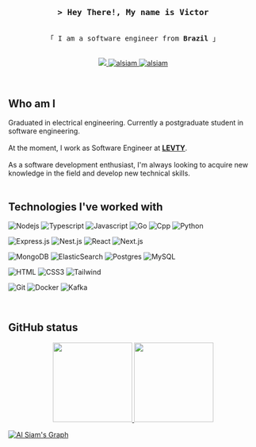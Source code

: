 <!--
<h2 align="center">
  Welcome to Al Siam World!
  <img src="https://media.giphy.com/media/hvRJCLFzcasrR4ia7z/giphy.gif" width="28">
</h2>
-->

<!--
<p align="center">
  <a href="https://github.com/alsiam"><img src="https://readme-typing-svg.herokuapp.com/?lines=Self%20Taught%20Programmer;Front%20End%20Developer;1.5%2B%20years%20of%20coding%20experience;Always%20learning%20new%20things&center=true&width=380&height=45"></a>
</p>

 -->

<!-- Intro  -->
<h3 align="center">
        <samp>&gt; Hey There!, My name is
                <b>Victor</b>
        </samp>
</h3>


<p align="center"> 
  <samp>
    <br>
    「 I am a software engineer from <b>Brazil</b> 」
    <br>
    <br>
  </samp>
</p>

<p align="center">
 <a href="mailto:vmrf0807@gmail.com" target"_blank">
  <img src="https://img.shields.io/badge/Gmail-D14836?style=for-the-badge&logo=gmail&logoColor=white" />
 </a>
 <a href="https://www.linkedin.com/in/victor-manuel-fernandes/" target="_blank">
  <img src="https://img.shields.io/badge/LinkedIn-0077B5?style=for-the-badge&logo=linkedin&logoColor=white" alt="alsiam"/>
 </a>
 <a href="https://victormrf-portfolio.vercel.app/" target="_blank">
  <img src="https://img.shields.io/badge/Portfolio-20232A?style=for-the-badge&logo=web&logoColor=white" alt="alsiam"/>
 </a>
</p>
<br />

## Who am I

<div>
Graduated in electrical engineering. Currently a postgraduate student in software engineering.
</div>
<br/>
<div>
At the moment, I work as Software Engineer at
  <b><a target="_blank" href="https://www.levty.com/br/">LEVTY</a></b>.   
</div>
<br/>
<div>
As a software development enthusiast, I'm always looking to acquire new knowledge in the field and develop new technical skills.   
</div>
<br />

## Technologies I've worked with

![Nodejs](https://img.shields.io/badge/Nodejs-3C873A?style=for-the-badge&labelColor=black&logo=node.js&logoColor=3C873A)
![Typescript](https://img.shields.io/badge/Typescript-007acc?style=for-the-badge&labelColor=black&logo=typescript&logoColor=007acc)
![Javascript](https://img.shields.io/badge/Javascript-F0DB4F?style=for-the-badge&labelColor=black&logo=javascript&logoColor=F0DB4F)
![Go](https://img.shields.io/badge/go-20b5dd?style=for-the-badge&logo=go&labelColor=black)
![Cpp](https://img.shields.io/badge/c%2B%2B-125099?style=for-the-badge&logo=c%2B%2B)
![Python](https://img.shields.io/badge/python-3670A0?style=for-the-badge&logo=python&logoColor=ffdd54)

![Express.js](https://img.shields.io/badge/Express.js-20232A?style=for-the-badge&logo=express&logoColor=white)
![Nest.js](https://img.shields.io/badge/nestjs-E0234E?style=for-the-badge&logo=nestjs&logoColor=white)
![React](https://img.shields.io/badge/-React-61DBFB?style=for-the-badge&labelColor=black&logo=react&logoColor=61DBFB)
![Next.js](https://img.shields.io/badge/next.js-20232A?style=for-the-badge&logo=nextdotjs&logoColor=white)

![MongoDB](https://img.shields.io/badge/MongoDB-4EA94B?style=for-the-badge&logo=mongodb&logoColor=white)
![ElasticSearch](https://img.shields.io/badge/-ElasticSearch-005571?style=for-the-badge&logo=elasticsearch)
![Postgres](https://img.shields.io/badge/postgresql-4169e1?style=for-the-badge&logo=postgresql&logoColor=white)
![MySQL](https://img.shields.io/badge/MySQL-4479A1?style=for-the-badge&logo=mysql&logoColor=white)

![HTML](https://img.shields.io/badge/HTML5-E34F26?style=for-the-badge&logo=html5&logoColor=white)
![CSS3](https://img.shields.io/badge/CSS3-1572B6?style=for-the-badge&logo=css3&logoColor=white)
![Tailwind](https://img.shields.io/badge/Tailwind_CSS-092749?style=for-the-badge&logo=tailwindcss&logoColor=06B6D4&labelColor=000000)

![Git](https://img.shields.io/badge/Git-F05032?style=for-the-badge&logo=git&logoColor=white)
![Docker](https://img.shields.io/badge/DOCKER-3297e8?style=for-the-badge&logo=docker&logoColor=ffffff)
![Kafka](https://img.shields.io/badge/kafka-20232A?style=for-the-badge&logo=apacheKafka&logoColor=ffffff)



<!--
[![My Skills](https://skillicons.dev/icons?i=java,kotlin,nodejs,git,docker)](https://skillicons.dev)
-->

<br/>

## GitHub status

<div style="display: inline_block" align="center">
  <a href="https://github.com/Victormrf">
  <img height="160em" src="https://github-readme-stats.vercel.app/api?username=Victormrf&show_icons=true&theme=midnight-purple&include_all_commits=true&count_private=true"/>
  <img height="160em" src="https://github-readme-stats.vercel.app/api/top-langs/?username=Victormrf&layout=compact&langs_count=7&theme=midnight-purple"/>
</div>

![Al Siam's Graph](https://github-readme-activity-graph.vercel.app/graph?username=Victormrf&custom_title=Victormrf's%20GitHub%20Activity%20Graph&bg_color=0D1117&color=7F3FBF&line=7F3FBF&point=7F3FBF&area_color=FFFFFF&title_color=FFFFFF&area=true)
